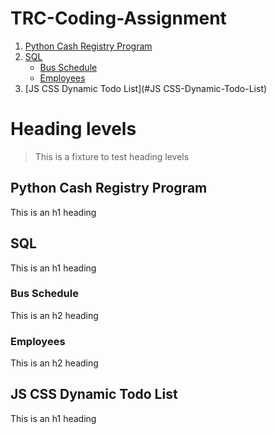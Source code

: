 # TRC-Coding-Assignment

1. [Python Cash Registry Program](#Python-Cash-Registry-Program)
2. [SQL](#SQL)
    * [Bus Schedule](#Bus-Schedule)
    * [Employees](#Employees)
3. [JS CSS Dynamic Todo List](#JS CSS-Dynamic-Todo-List)


# Heading levels

> This is a fixture to test heading levels

<!-- toc -->

## Python Cash Registry Program

This is an h1 heading


## SQL

This is an h1 heading

### Bus Schedule

This is an h2 heading

### Employees

This is an h2 heading


## JS CSS Dynamic Todo List

This is an h1 heading



